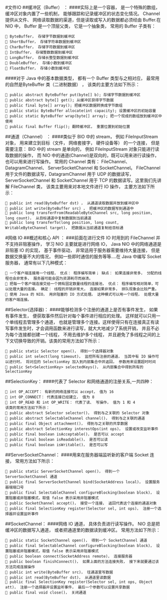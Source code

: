 #文件IO
##缓冲区（Buffer） ： 
####实际上是一个容器， 是一个特殊的数组， 缓冲区对象内置了一些机制， 能够跟踪和记录缓冲区的状态变化情况。 Channel 提供从文件、 网络读取数据的渠道，但是读取或写入的数据都必须经由 Buffer.在 NIO 中， Buffer 是一个顶层父类， 它是一个抽象类， 常用的 Buffer 子类有：
```
 ByteBuffer， 存储字节数据到缓冲区
 ShortBuffer， 存储字符串数据到缓冲区
 CharBuffer， 存储字符数据到缓冲区
 IntBuffer， 存储整数数据到缓冲区
 LongBuffer， 存储长整型数据到缓冲区
 DoubleBuffer， 存储小数到缓冲区
 FloatBuffer， 存储小数到缓冲区
```
####对于 Java 中的基本数据类型， 都有一个 Buffer 类型与之相对应， 最常用的自然是ByteBuffer 类（二进制数据） ， 该类的主要方法如下所示：
```
 public abstract ByteBuffer put(byte[] b); 存储字节数据到缓冲区
 public abstract byte[] get(); 从缓冲区获得字节数据
 public final byte[] array(); 把缓冲区数据转换成字节数组
 public static ByteBuffer allocate(int capacity); 设置缓冲区的初始容量
 public static ByteBuffer wrap(byte[] array); 把一个现成的数组放到缓冲区中使用
 public final Buffer flip(); 翻转缓冲区， 重置位置到初始位置
```
##通道（Channel） ：
####类似于 BIO 中的 stream， 例如 FileInputStream 对象， 用来建立到目标（文件， 网络套接字， 硬件设备等） 的一个连接， 但是需要注意： BIO 中的 stream 是单向的， 例如 FileInputStream 对象只能进行读取数据的操作， 而 NIO 中的通道(Channel)是双向的，既可以用来进行读操作， 也可以用来进行写操作。 常用的 Channel 类有： FileChannel、DatagramChannel、 ServerSocketChannel 和 SocketChannel。 FileChannel 用于文件的数据读写，DatagramChannel 用于 UDP 的数据读写， ServerSocketChannel 和 SocketChannel 用于 TCP 的数据读写。这里我们先讲解 FileChannel 类， 该类主要用来对本地文件进行 IO 操作， 主要方法如下所示：
```
 public int read(ByteBuffer dst) ， 从通道读取数据并放到缓冲区中
 public int write(ByteBuffer src) ， 把缓冲区的数据写到通道中
 public long transferFrom(ReadableByteChannel src, long position, long count)， 从目标通道中复制数据到当前通道
 public long transferTo(long position, long count, WritableByteChannel target)， 把数据从当前通道复制给目标通
```
#网络 IO
##概述和核心 API ：
###前面在进行文件 IO 时用到的 FileChannel 并不支持非阻塞操作， 学习 NIO 主要就是进行网络 IO， Java NIO 中的网络通道是非阻塞 IO 的实现， 基于事件驱动， 非常适用于服务器需要维持大量连接， 但是数据交换量不大的情况， 例如一些即时通信的服务等等....在 Java 中编写 Socket 服务器， 通常有以下几种模式：

```
 一个客户端连接用一个线程， 优点： 程序编写简单； 缺点： 如果连接非常多， 分配的线程也会非常多， 服务器可能会因为资源耗尽而崩溃。
 把每一个客户端连接交给一个拥有固定数量线程的连接池， 优点： 程序编写相对简单，可以处理大量的连接。 确定： 线程的开销非常大， 连接如果非常多， 排队现象会比较严重。
 使用 Java 的 NIO， 用非阻塞的 IO 方式处理。 这种模式可以用一个线程， 处理大量的客户端连接。
```
##Selector(选择器)：
 ####能够检测多个注册的通道上是否有事件发生， 如果有事件发生， 便获取事件然后针对每个事件进行相应的处理。 这样就可以只用一个单线程去管理多个通道， 也就是管理多个连接。这样使得只有在连接真正有读写事件发生时，才会调用函数来进行读写，就大大地减少了系统开销， 并且不必为每个连接都创建一个线程， 不用去维护多个线程， 并且避免了多线程之间的上下文切换导致的开销。该类的常用方法如下所示：
```
 public static Selector open()， 得到一个选择器对象
 public int select(long timeout)， 监控所有注册的通道， 当其中有 IO 操作可以进行时， 将对应的 SelectionKey 加入到内部集合中并返回， 参数用来设置超时时间
 public Set<SelectionKey> selectedKeys()， 从内部集合中得到所有的 SelectionKey
```

##SelectionKey：
####代表了 Selector 和网络通道的注册关系,一共四种：
```
 int OP_ACCEPT： 有新的网络连接可以 accept， 值为 16
 int OP_CONNECT： 代表连接已经建立， 值为 8
 int OP_READ 和 int OP_WRITE： 代表了读、 写操作， 值为 1 和 4
该类的常用方法如下所示：
 public abstract Selector selector()， 得到与之关联的 Selector 对象
 public abstract SelectableChannel channel()， 得到与之关联的通道
 public final Object attachment()， 得到与之关联的共享数据
 public abstract SelectionKey interestOps(int ops)， 设置或改变监听事件
 public final boolean isAcceptable()， 是否可以 accept
 public final boolean isReadable()， 是否可以读
 public final boolean isWritable()， 是否可以写
```
##ServerSocketChannel：
####用来在服务器端监听新的客户端 Socket 连接， 常用方法如下所示：
 ```
 public static ServerSocketChannel open()， 得到一个 ServerSocketChannel 通道
 public final ServerSocketChannel bind(SocketAddress local)， 设置服务器端端口号
 public final SelectableChannel configureBlocking(boolean block)， 设置阻塞或非阻塞模式，取值 false 表示采用非阻塞模式
 public SocketChannel accept()， 接受一个连接， 返回代表这个连接的通道对象
 public final SelectionKey register(Selector sel, int ops)， 注册一个选择器并设置监听事件
```
##SocketChannel：
####网络 IO 通道， 具体负责进行读写操作。 NIO 总是把缓冲区的数据写入通道， 或者把通道里的数据读到缓冲区。 常用方法如下所示：
```
 public static SocketChannel open()， 得到一个 SocketChannel 通道
 public final SelectableChannel configureBlocking(boolean block)， 设置阻塞或非阻塞模式，取值 false 表示采用非阻塞模式
 public boolean connect(SocketAddress remote)， 连接服务器
 public boolean finishConnect()， 如果上面的方法连接失败， 接下来就要通过该方法完成连接操作
 public int write(ByteBuffer src)， 往通道里写数据
 public int read(ByteBuffer dst)， 从通道里读数据
 public final SelectionKey register(Selector sel, int ops, Object att)， 注册一个选择器并设置监听事件， 最后一个参数可以设置共享数据
 public final void close()， 关闭通道
```
